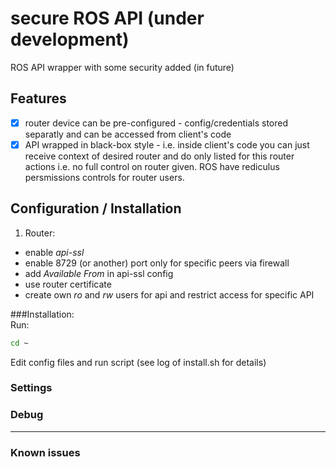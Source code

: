 # secure ROS API (under development)

ROS API wrapper with some security added (in future)

## Features
- [x] router device can be pre-configured - config/credentials stored separatly and can be accessed from client's code
- [x] API wrapped in black-box style - i.e. inside client's code you can just receive context of desired router 
      and do only listed for this router actions i.e. no full control on router given. 
      ROS have rediculus persmissions controls for router users.  

## Configuration / Installation
1. Router:
- enable _api-ssl_
- enable 8729 (or another) port only for specific peers via firewall
- add _Available From_ in api-ssl config
- use router certificate
- create own _ro_ and _rw_ users for api and restrict access for specific API


###Installation:                                        
   Run:
   ```bash
   cd ~
   ```
   Edit config files and run script (see log of install.sh for details)

 
 
### Settings

### Debug

---

### Known issues

#### 

